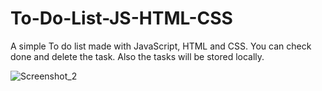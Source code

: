 # To-Do-List-JS-HTML-CSS
A simple To do list made with JavaScript, HTML and CSS. You can check done and delete the task. Also the tasks will be stored locally.

![Screenshot_2](https://user-images.githubusercontent.com/54866605/87210088-9d0f2880-c314-11ea-8321-af584f845b89.jpg)
